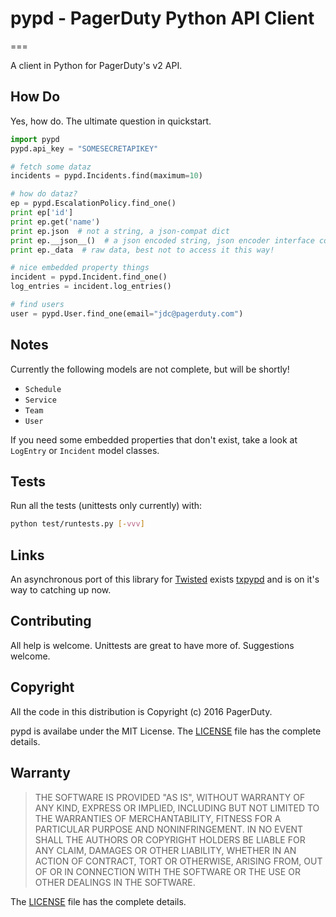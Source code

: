# pypd - PagerDuty Python API Client
===

A client in Python for PagerDuty's v2 API.

## How Do
Yes, how do. The ultimate question in quickstart.
```python
import pypd
pypd.api_key = "SOMESECRETAPIKEY"

# fetch some dataz
incidents = pypd.Incidents.find(maximum=10)

# how do dataz?
ep = pypd.EscalationPolicy.find_one()
print ep['id']
print ep.get('name')
print ep.json  # not a string, a json-compat dict
print ep.__json__()  # a json encoded string, json encoder interface compat
print ep._data  # raw data, best not to access it this way!

# nice embedded property things
incident = pypd.Incident.find_one()
log_entries = incident.log_entries()

# find users
user = pypd.User.find_one(email="jdc@pagerduty.com")
```

## Notes
Currently the following models are not complete, but will be shortly!
- `Schedule`
- `Service`
- `Team`
- `User`

If you need some embedded properties that don't exist, take a look at `LogEntry` or `Incident` model classes.

## Tests
Run all the tests (unittests only currently) with:
```sh
python test/runtests.py [-vvv]
```

## Links

An asynchronous port of this library for [Twisted](http://twistedmatrix.com) exists [txpypd](https://github.com/PagerDuty/txpypd) and is on it's way to catching up now.

## Contributing
All help is welcome. Unittests are great to have more of. Suggestions welcome.

## Copyright
All the code in this distribution is Copyright (c) 2016 PagerDuty.


pypd is availabe under the MIT License. The [LICENSE](LICENSE) file has 
the complete details.


## Warranty
> THE SOFTWARE IS PROVIDED "AS IS", WITHOUT WARRANTY OF ANY KIND, EXPRESS OR
> IMPLIED, INCLUDING BUT NOT LIMITED TO THE WARRANTIES OF MERCHANTABILITY,
> FITNESS FOR A PARTICULAR PURPOSE AND NONINFRINGEMENT. IN NO EVENT SHALL THE
> AUTHORS OR COPYRIGHT HOLDERS BE LIABLE FOR ANY CLAIM, DAMAGES OR OTHER
> LIABILITY, WHETHER IN AN ACTION OF CONTRACT, TORT OR OTHERWISE, ARISING FROM,
> OUT OF OR IN CONNECTION WITH THE SOFTWARE OR THE USE OR OTHER DEALINGS IN
> THE SOFTWARE.

The [LICENSE](LICENSE) file has the complete details.
